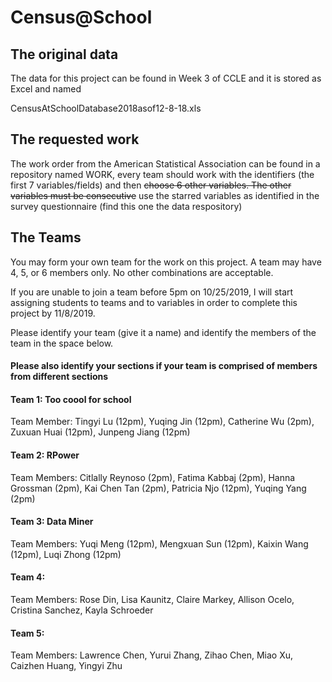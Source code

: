 # Census@School

## The original data

The data for this project can be found in Week 3 of CCLE and it is stored as Excel and named

CensusAtSchoolDatabase2018asof12-8-18.xls

## The requested work

The work order from the American Statistical Association can be found in a repository named WORK, every team should work with the identifiers (the first 7 variables/fields) and then ~~choose 6 other variables.  The other variables must be consecutive~~ 
use the starred variables as identified in the survey questionnaire (find this one the data respository)

## The Teams

You may form your own team for the work on this project. A team may have 4, 5, or 6 members only.  No other combinations are acceptable. 

If you are unable to join a team before 5pm on 10/25/2019, I will start assigning students to teams and to variables in order to complete this project by 11/8/2019.

Please identify your team (give it a name) and identify the members of the team in the space below. <h4>Please also identify your sections if your team is comprised of members from different sections</h4>

#### Team 1: Too coool for school
Team Member:
Tingyi Lu (12pm), Yuqing Jin (12pm), Catherine Wu (2pm), Zuxuan Huai (12pm), Junpeng Jiang (12pm)

#### Team 2: RPower 
Team Members:
Citlally Reynoso (2pm), Fatima Kabbaj (2pm), Hanna Grossman (2pm), Kai Chen Tan (2pm), Patricia Njo (12pm), Yuqing Yang (2pm)

#### Team 3: Data Miner
Team Members:
Yuqi Meng (12pm), Mengxuan Sun (12pm), Kaixin Wang (12pm), Luqi Zhong (12pm)

#### Team 4:
Team Members:
Rose Din, Lisa Kaunitz, Claire Markey, Allison Ocelo, Cristina Sanchez, Kayla Schroeder

#### Team 5:
Team Members:
Lawrence Chen, Yurui Zhang, Zihao Chen, Miao Xu, Caizhen Huang, Yingyi Zhu
